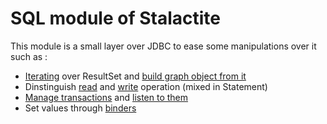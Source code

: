 # SQL module of Stalactite

This module is a small layer over JDBC to ease some manipulations over it such as :
* [Iterating](/org/gama/stalactite/sql/result/ResultSetIterator.java) over ResultSet and [build graph object from it](src/test/java/org/gama/sql/result/ResultSetRowConverterTest.java)
* Dinstinguish [read](/org/gama/stalactite/sql/dml/ReadOperation.java) and [write](src/main/java/org/gama/stalactite/sql/dml/WriteOperation.java) operation (mixed in Statement)
* [Manage transactions](src/main/java/org/gama/stalactite/sql/TransactionAdapter.java) and [listen to them](src/main/java/org/gama/stalactite/sql/TransactionListener.java)
* Set values through [binders](src/main/java/org/gama/stalactite/sql/binder/binders.md)